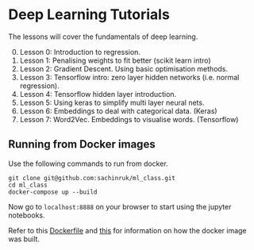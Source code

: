 # Deep Learning Tutorials

The lessons will cover the fundamentals of deep learning.

0. Lesson 0: Introduction to regression.
1. Lesson 1: Penalising weights to fit better (scikit learn intro)
2. Lesson 2: Gradient Descent. Using basic optimisation methods.
3. Lesson 3: Tensorflow intro: zero layer hidden networks (i.e. normal regression).
4. Lesson 4: Tensorflow hidden layer introduction.
5. Lesson 5: Using keras to simplify multi layer neural nets.
6. Lesson 6: Embeddings to deal with categorical data. (Keras)
7. Lesson 7: Word2Vec. Embeddings to visualise words. (Tensorflow)

## Running from Docker images

Use the following commands to run from docker.
```
git clone git@github.com:sachinruk/ml_class.git
cd ml_class
docker-compose up --build
```
Now go to `localhost:8888` on your browser to start using the jupyter notebooks.

Refer to this [Dockerfile](https://github.com/sachinruk/Dockerfiles/blob/master/ML_class/Dockerfile) and [this](https://github.com/sachinruk/Dockerfiles/blob/master/DS_base/Dockerfile) for information on how the docker image was built.
